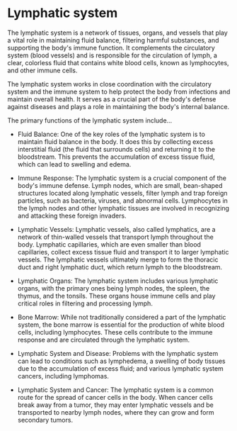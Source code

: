 # Lymphatic system

The lymphatic system is a network of tissues, organs, and vessels that play a vital role in maintaining fluid balance, filtering harmful substances, and supporting the body's immune function. It complements the circulatory system (blood vessels) and is responsible for the circulation of lymph, a clear, colorless fluid that contains white blood cells, known as lymphocytes, and other immune cells. 

The lymphatic system works in close coordination with the circulatory system and the immune system to help protect the body from infections and maintain overall health. It serves as a crucial part of the body's defense against diseases and plays a role in maintaining the body's internal balance.

The primary functions of the lymphatic system include…

* Fluid Balance: One of the key roles of the lymphatic system is to maintain fluid balance in the body. It does this by collecting excess interstitial fluid (the fluid that surrounds cells) and returning it to the bloodstream. This prevents the accumulation of excess tissue fluid, which can lead to swelling and edema.

* Immune Response: The lymphatic system is a crucial component of the body's immune defense. Lymph nodes, which are small, bean-shaped structures located along lymphatic vessels, filter lymph and trap foreign particles, such as bacteria, viruses, and abnormal cells. Lymphocytes in the lymph nodes and other lymphatic tissues are involved in recognizing and attacking these foreign invaders.

* Lymphatic Vessels: Lymphatic vessels, also called lymphatics, are a network of thin-walled vessels that transport lymph throughout the body. Lymphatic capillaries, which are even smaller than blood capillaries, collect excess tissue fluid and transport it to larger lymphatic vessels. The lymphatic vessels ultimately merge to form the thoracic duct and right lymphatic duct, which return lymph to the bloodstream.

* Lymphatic Organs: The lymphatic system includes various lymphatic organs, with the primary ones being lymph nodes, the spleen, the thymus, and the tonsils. These organs house immune cells and play critical roles in filtering and processing lymph.

* Bone Marrow: While not traditionally considered a part of the lymphatic system, the bone marrow is essential for the production of white blood cells, including lymphocytes. These cells contribute to the immune response and are circulated through the lymphatic system.

* Lymphatic System and Disease: Problems with the lymphatic system can lead to conditions such as lymphedema, a swelling of body tissues due to the accumulation of excess fluid; and various lymphatic system cancers, including lymphomas.

* Lymphatic System and Cancer: The lymphatic system is a common route for the spread of cancer cells in the body. When cancer cells break away from a tumor, they may enter lymphatic vessels and be transported to nearby lymph nodes, where they can grow and form secondary tumors.
